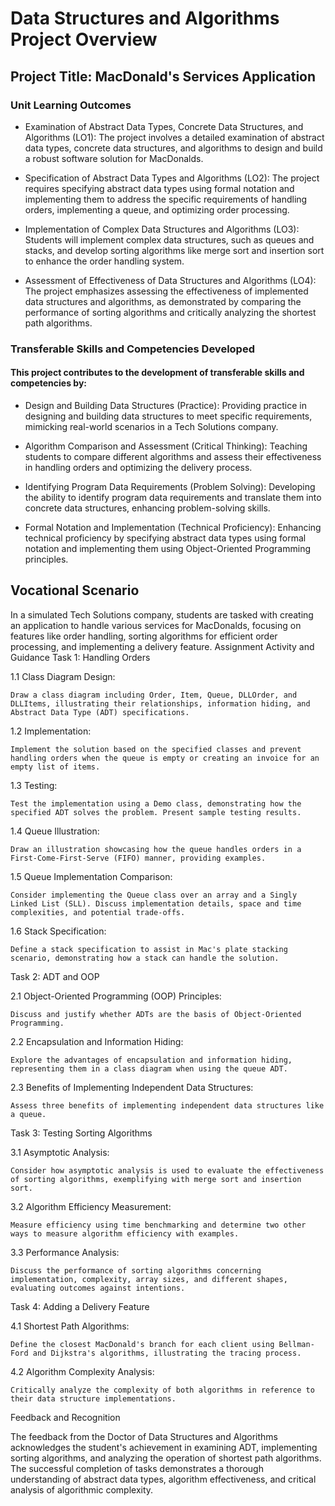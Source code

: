 # Data Structures and Algorithms Project Overview
## Project Title: MacDonald's Services Application
### Unit Learning Outcomes
- Examination of Abstract Data Types, Concrete Data Structures, and Algorithms (LO1): The project involves a detailed examination of abstract data types, concrete data structures, and algorithms to design and build a robust software solution for MacDonalds.
  
- Specification of Abstract Data Types and Algorithms (LO2): The project requires specifying abstract data types using formal notation and implementing them to address the specific requirements of handling orders, implementing a queue, and optimizing order processing.
  
- Implementation of Complex Data Structures and Algorithms (LO3): Students will implement complex data structures, such as queues and stacks, and develop sorting algorithms like merge sort and insertion sort to enhance the order handling system.
  
- Assessment of Effectiveness of Data Structures and Algorithms (LO4): The project emphasizes assessing the effectiveness of implemented data structures and algorithms, as demonstrated by comparing the performance of sorting algorithms and critically analyzing the shortest path algorithms.

### Transferable Skills and Competencies Developed

#### This project contributes to the development of transferable skills and competencies by:

- Design and Building Data Structures (Practice): Providing practice in designing and building data structures to meet specific requirements, mimicking real-world scenarios in a Tech Solutions company.

- Algorithm Comparison and Assessment (Critical Thinking): Teaching students to compare different algorithms and assess their effectiveness in handling orders and optimizing the delivery process.

- Identifying Program Data Requirements (Problem Solving): Developing the ability to identify program data requirements and translate them into concrete data structures, enhancing problem-solving skills.

- Formal Notation and Implementation (Technical Proficiency): Enhancing technical proficiency by specifying abstract data types using formal notation and implementing them using Object-Oriented Programming principles.

## Vocational Scenario

In a simulated Tech Solutions company, students are tasked with creating an application to handle various services for MacDonalds, focusing on features like order handling, sorting algorithms for efficient order processing, and implementing a delivery feature.
Assignment Activity and Guidance
Task 1: Handling Orders

1.1 Class Diagram Design:

    Draw a class diagram including Order, Item, Queue, DLLOrder, and DLLItems, illustrating their relationships, information hiding, and Abstract Data Type (ADT) specifications.

1.2 Implementation:

    Implement the solution based on the specified classes and prevent handling orders when the queue is empty or creating an invoice for an empty list of items.

1.3 Testing:

    Test the implementation using a Demo class, demonstrating how the specified ADT solves the problem. Present sample testing results.

1.4 Queue Illustration:

    Draw an illustration showcasing how the queue handles orders in a First-Come-First-Serve (FIFO) manner, providing examples.

1.5 Queue Implementation Comparison:

    Consider implementing the Queue class over an array and a Singly Linked List (SLL). Discuss implementation details, space and time complexities, and potential trade-offs.

1.6 Stack Specification:

    Define a stack specification to assist in Mac's plate stacking scenario, demonstrating how a stack can handle the solution.

Task 2: ADT and OOP

2.1 Object-Oriented Programming (OOP) Principles:

    Discuss and justify whether ADTs are the basis of Object-Oriented Programming.

2.2 Encapsulation and Information Hiding:

    Explore the advantages of encapsulation and information hiding, representing them in a class diagram when using the queue ADT.

2.3 Benefits of Implementing Independent Data Structures:

    Assess three benefits of implementing independent data structures like a queue.

Task 3: Testing Sorting Algorithms

3.1 Asymptotic Analysis:

    Consider how asymptotic analysis is used to evaluate the effectiveness of sorting algorithms, exemplifying with merge sort and insertion sort.

3.2 Algorithm Efficiency Measurement:

    Measure efficiency using time benchmarking and determine two other ways to measure algorithm efficiency with examples.

3.3 Performance Analysis:

    Discuss the performance of sorting algorithms concerning implementation, complexity, array sizes, and different shapes, evaluating outcomes against intentions.

Task 4: Adding a Delivery Feature

4.1 Shortest Path Algorithms:

    Define the closest MacDonald's branch for each client using Bellman-Ford and Dijkstra's algorithms, illustrating the tracing process.

4.2 Algorithm Complexity Analysis:

    Critically analyze the complexity of both algorithms in reference to their data structure implementations.

Feedback and Recognition

The feedback from the Doctor of Data Structures and Algorithms acknowledges the student's achievement in examining ADT, implementing sorting algorithms, and analyzing the operation of shortest path algorithms. The successful completion of tasks demonstrates a thorough understanding of abstract data types, algorithm effectiveness, and critical analysis of algorithmic complexity.
